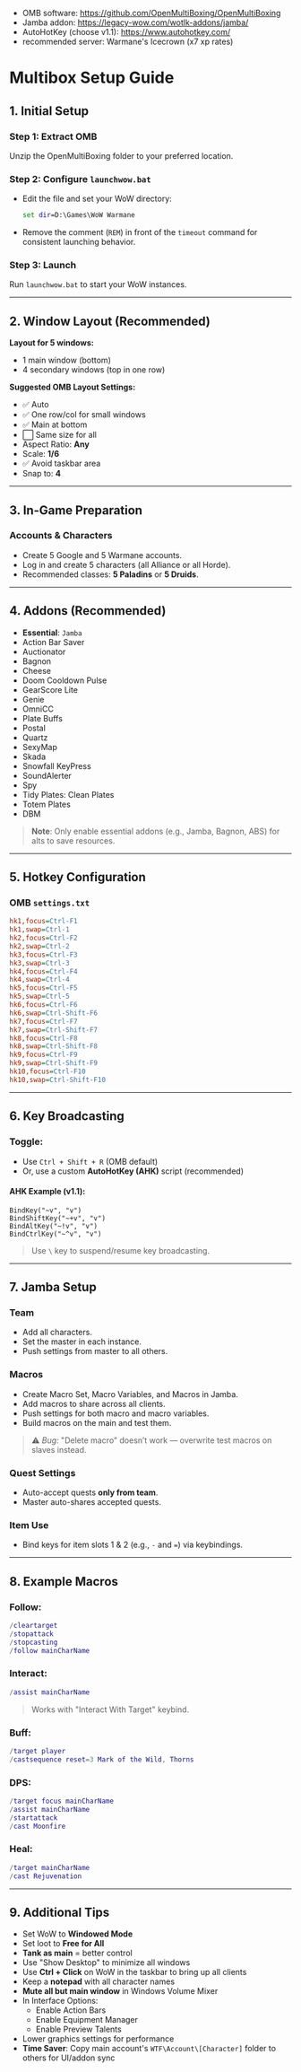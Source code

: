 - OMB software: https://github.com/OpenMultiBoxing/OpenMultiBoxing
- Jamba addon: https://legacy-wow.com/wotlk-addons/jamba/
- AutoHotKey (choose v1.1): https://www.autohotkey.com/
- recommended server: Warmane's Icecrown (x7 xp rates)

# Multibox Setup Guide

## 1. Initial Setup

### Step 1: Extract OMB
Unzip the OpenMultiBoxing folder to your preferred location.

### Step 2: Configure `launchwow.bat`
- Edit the file and set your WoW directory:
  ```bat
  set dir=D:\Games\WoW Warmane
  ```
- Remove the comment (`REM`) in front of the `timeout` command for consistent launching behavior.

### Step 3: Launch
Run `launchwow.bat` to start your WoW instances.

---

## 2. Window Layout (Recommended)

**Layout for 5 windows:**
- 1 main window (bottom)
- 4 secondary windows (top in one row)

**Suggested OMB Layout Settings:**
- ✅ Auto
- ✅ One row/col for small windows
- ✅ Main at bottom
- ⬜ Same size for all
- Aspect Ratio: **Any**
- Scale: **1/6**
- ✅ Avoid taskbar area
- Snap to: **4**

---

## 3. In-Game Preparation

### Accounts & Characters
- Create 5 Google and 5 Warmane accounts.
- Log in and create 5 characters (all Alliance or all Horde).
- Recommended classes: **5 Paladins** or **5 Druids**.

---

## 4. Addons (Recommended)

- **Essential**: `Jamba`
- Action Bar Saver  
- Auctionator  
- Bagnon  
- Cheese  
- Doom Cooldown Pulse  
- GearScore Lite  
- Genie  
- OmniCC  
- Plate Buffs  
- Postal  
- Quartz  
- SexyMap  
- Skada  
- Snowfall KeyPress  
- SoundAlerter  
- Spy  
- Tidy Plates: Clean Plates  
- Totem Plates  
- DBM  

> **Note**: Only enable essential addons (e.g., Jamba, Bagnon, ABS) for alts to save resources.

---

## 5. Hotkey Configuration

### OMB `settings.txt`
```ini
hk1,focus=Ctrl-F1
hk1,swap=Ctrl-1
hk2,focus=Ctrl-F2
hk2,swap=Ctrl-2
hk3,focus=Ctrl-F3
hk3,swap=Ctrl-3
hk4,focus=Ctrl-F4
hk4,swap=Ctrl-4
hk5,focus=Ctrl-F5
hk5,swap=Ctrl-5
hk6,focus=Ctrl-F6
hk6,swap=Ctrl-Shift-F6
hk7,focus=Ctrl-F7
hk7,swap=Ctrl-Shift-F7
hk8,focus=Ctrl-F8
hk8,swap=Ctrl-Shift-F8
hk9,focus=Ctrl-F9
hk9,swap=Ctrl-Shift-F9
hk10,focus=Ctrl-F10
hk10,swap=Ctrl-Shift-F10
```

---

## 6. Key Broadcasting

### Toggle:
- Use `Ctrl + Shift + R` (OMB default)
- Or, use a custom **AutoHotKey (AHK)** script (recommended)

#### AHK Example (v1.1):
```ahk
BindKey("~v", "v")
BindShiftKey("~+v", "v")
BindAltKey("~!v", "v")
BindCtrlKey("~^v", "v")
```

> Use `\` key to suspend/resume key broadcasting.

---

## 7. Jamba Setup

### Team
- Add all characters.
- Set the master in each instance.
- Push settings from master to all others.

### Macros
- Create Macro Set, Macro Variables, and Macros in Jamba.
- Add macros to share across all clients.
- Push settings for both macro and macro variables.
- Build macros on the main and test them.

> ⚠️ *Bug:* "Delete macro" doesn’t work — overwrite test macros on slaves instead.

### Quest Settings
- Auto-accept quests **only from team**.
- Master auto-shares accepted quests.

### Item Use
- Bind keys for item slots 1 & 2 (e.g., `-` and `=`) via keybindings.

---

## 8. Example Macros

### Follow:
```lua
/cleartarget
/stopattack
/stopcasting
/follow mainCharName
```

### Interact:
```lua
/assist mainCharName
```
> Works with "Interact With Target" keybind.

### Buff:
```lua
/target player
/castsequence reset=3 Mark of the Wild, Thorns
```

### DPS:
```lua
/target focus mainCharName
/assist mainCharName
/startattack
/cast Moonfire
```

### Heal:
```lua
/target mainCharName
/cast Rejuvenation
```

---

## 9. Additional Tips

- Set WoW to **Windowed Mode**
- Set loot to **Free for All**
- **Tank as main** = better control
- Use "Show Desktop" to minimize all windows
- Use **Ctrl + Click** on WoW in the taskbar to bring up all clients
- Keep a **notepad** with all character names
- **Mute all but main window** in Windows Volume Mixer
- In Interface Options:
  - Enable Action Bars
  - Enable Equipment Manager
  - Enable Preview Talents
- Lower graphics settings for performance
- **Time Saver**: Copy main account's `WTF\Account\[Character]` folder to others for UI/addon sync
